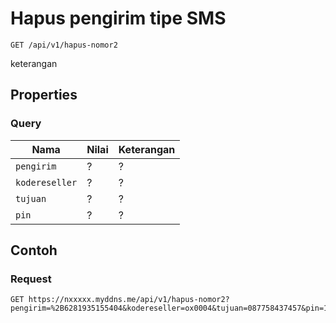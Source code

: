 # Hapus pengirim tipe SMS
```http
GET /api/v1/hapus-nomor2
```
keterangan
## Properties
### Query
Nama  | Nilai | Keterangan
--- | --- | ---
<code>pengirim</code> | ? | ?
<code>kodereseller</code> | ? | ?
<code>tujuan</code> | ? | ?
<code>pin</code> | ? | ?

## Contoh

### Request
```http
GET https://nxxxxx.myddns.me/api/v1/hapus-nomor2?pengirim=%2B6281935155404&kodereseller=ox0004&tujuan=087758437457&pin=1234
```
